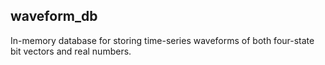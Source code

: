 ## waveform_db

In-memory database for storing time-series waveforms of both four-state bit vectors and real numbers.